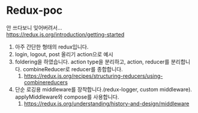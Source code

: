 # Redux-poc

안 쓰다보니 잊어버려서...  
https://redux.js.org/introduction/getting-started

1. 아주 간단한 형태의 redux입니다.
2. login, logout, post 올리기 action으로 예시
3. foldering을 하였습니다. action type을 분리하고, action, reducer를 분리합니다. combineReducer로 reducer를 종합합니다.
   1. https://redux.js.org/recipes/structuring-reducers/using-combinereducers
4. 단순 로깅용 middleware를 장착합니다.(redux-logger, custom middleware). applyMiddleware와 compose를 사용합니다.
   1. https://redux.js.org/understanding/history-and-design/middleware

